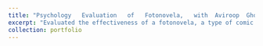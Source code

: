 ```yaml
---
title: "Psychology   Evaluation   of   Fotonovela,   with  Aviroop  Ghosal"
excerpt: "Evaluated the effectiveness of a fotonovela, a type of comic book or graphic novel that originated in Latin America similar to a traditional comic book, but is illustrated with photographs rather than drawings, as an educational tool for teaching information about dementia compared to a standard brochure. Conducted regression analysis and found that the fotonovela had a significant positive impact on post-knowledge and follow-up-knowledge test scores for dementia with an increase of 3.467 and 7.980, respectively."
collection: portfolio
---
```



